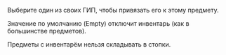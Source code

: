 Выберите один из своих ГИП, чтобы привязать его к этому предмету.

Значение по умолчанию (Empty) отключит инвентарь (как в большинстве предметов).

Предметы с инвентарём нельзя складывать в стопки.